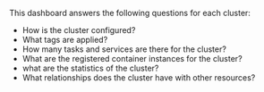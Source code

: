 This dashboard answers the following questions for each cluster:

- How is the cluster configured?
- What tags are applied?
- How many tasks and services are there for the cluster?
- What are the registered container instances for the cluster?
- what are the statistics of the cluster?
- What relationships does the cluster have with other resources?
